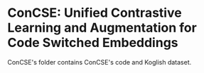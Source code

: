 # ConCSE: Unified Contrastive Learning and Augmentation for Code Switched Embeddings

ConCSE's folder contains ConCSE's code and Koglish dataset.

